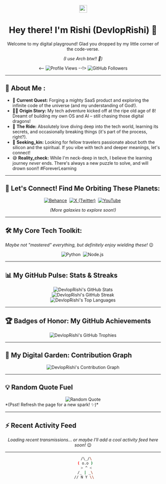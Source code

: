 <div align="center">
  <img src="https://media.giphy.com/media/hvRJCLFzcasrR4ia7z/giphy.gif" width="25px">
  <h1> Hey there! I'm Rishi (DevlopRishi) 👋 </h1>
  <p>Welcome to my digital playground! Glad you dropped by my little corner of the code-verse.</p>
  <p><i>(I use Arch btw!! 🐧)</i></p>
</div>
<div align="center">
<-- <img src="https://komarev.com/ghpvc/?username=DevlopRishi&label=Profile%20Views&color=blueviolet&style=flat-square" alt="Profile Views" /> --!>
  <img src="https://img.shields.io/github/followers/DevlopRishi?style=flat-square&label=Followers&logo=github&color=teal" alt="GitHub Followers" />
</p>
</div>

---

## 🚀 About Me :

*   🌱 **Current Quest:** Forging a mighty SaaS product and exploring the infinite code of the universe (and my understanding of God!).
*   🧑‍💻 **Origin Story:** My tech adventure kicked off at the ripe old age of 8! Dreamt of building my own OS and AI – still chasing those digital dragons!
*   🎢 **The Ride:** Absolutely love diving deep into the tech world, learning its secrets, and occasionally breaking things (it's part of the process, right?).
*   🤝 **Seeking_kin:** Looking for fellow travelers passionate about both the silicon and the spiritual. If you vibe with tech and deeper meanings, let's connect!
*   😅 **Reality_check:** While I'm neck-deep in tech, I believe the learning journey *never* ends. There's always a new puzzle to solve, and will drown soon!! #ForeverLearning

---

## 🔗 Let's Connect! Find Me Orbiting These Planets:

<div align="center">
  <a href="https://behance.net/rishigavel7c29" target="_blank" rel="noopener noreferrer"><img src="https://img.shields.io/badge/Behance-1769ff?style=for-the-badge&logo=behance&logoColor=white" alt="Behance"/></a> 
  <a href="https://x.com/imtitled_" target="_blank" rel="noopener noreferrer"><img src="https://img.shields.io/badge/X_(Twitter)-000000?style=for-the-badge&logo=x&logoColor=white" alt="X (Twitter)"/></a> 
  <a href="https://youtube.com/@@Imtitled" target="_blank" rel="noopener noreferrer"><img src="https://img.shields.io/badge/YouTube-FF0000?style=for-the-badge&logo=youtube&logoColor=white" alt="YouTube"/></a> 
  <!-- Add more links using a similar format! Maybe LinkedIn? -->
  <!-- Example: <a href="YOUR_LINKEDIN_URL" target="_blank" rel="noopener noreferrer"><img src="https://img.shields.io/badge/LinkedIn-0A66C2?style=for-the-badge&logo=linkedin&logoColor=white" alt="LinkedIn"/></a>  -->
</div>
<p align="center"><i>(More galaxies to explore soon!)</i></p>

---

## 🛠️ My Core Tech Toolkit:

*Maybe not "mastered" everything, but definitely enjoy wielding these!* 😉

<p align="center">
  <img alt="Python" src="https://img.shields.io/badge/Python-3776AB?style=for-the-badge&logo=python&logoColor=white"/> 
  <img alt="Node.js" src="https://img.shields.io/badge/Node.js-339933?style=for-the-badge&logo=nodedotjs&logoColor=white"/> 
</p>

---

## 📊 My GitHub Pulse: Stats & Streaks

<div align="center">
  <img src="https://github-readme-stats.vercel.app/api?username=DevlopRishi&theme=neon&hide_border=true&include_all_commits=false&count_private=false" alt="DevlopRishi's GitHub Stats" />
  <br/>
  <img src="https://github-readme-streak-stats.herokuapp.com/?user=DevlopRishi&theme=neon&hide_border=true" alt="DevlopRishi's GitHub Streak" />
  <br/>
  <img src="https://github-readme-stats.vercel.app/api/top-langs/?username=DevlopRishi&theme=neon&hide_border=true&include_all_commits=true&count_private=true&layout=compact" alt="DevlopRishi's Top Languages" />
</div>
<!-- You can change the theme= value to others like dracula, tokyonight, dark, radical, merko, gruvbox, etc. -->

---

## 🏆 Badges of Honor: My GitHub Achievements

<div align="center">
  <img src="https://github-profile-trophy.vercel.app/?username=DevlopRishi&theme=radical&no-frame=false&no-bg=true&margin-w=4" alt="DevlopRishi's GitHub Trophies" />
</div>
<!-- Trophy themes: flat, onedark, gruvbox, dracula, radical, merko, buuuu, nightowl, nord, etc. -->

---

## 🌳 My Digital Garden: Contribution Graph

<div align="center">
  <!-- Using the Vercel hosted version, often more reliable -->
  <img src="https://github-readme-activity-graph.vercel.app/graph?username=DevlopRishi&theme=dracula&hide_border=true&area=true" alt="DevlopRishi's Contribution Graph" />
</div>
<!-- Graph themes: dracula, github, github_dark, gruvbox, light, dark, minimalist, etc. -->

---

## 💡 Random Quote Fuel

<div align="center">
  <img src="https://quotes-github-readme.vercel.app/api?type=horizontal&theme=dark" alt="Random Quote" />
</div>
*(Psst! Refresh the page for a new spark! ✨)*

---

## ⚡ Recent Activity Feed

<div align="center">
  <!-- This is a placeholder. You can replace it with a dynamic activity generator -->
  <!-- Example using github-profile-summary-cards: -->
  <!-- <img src="https://github-profile-summary-cards.vercel.app/api/cards/profile-details?username=DevlopRishi&theme=neon" alt="Profile Summary Card"/> -->
  <p><i>Loading recent transmissions... or maybe I'll add a cool activity feed here soon!</i> 😉</p>
</div>

---

<div align="center">

```bash
   /\_/\
  ( o.o )
   > ^ <
  /_ | _\
 // N Y \\
```